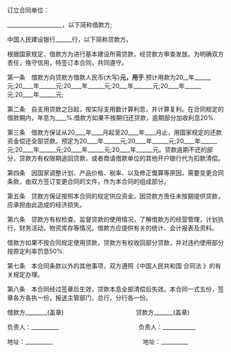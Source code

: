 
 


订立合同单位：


____________________，以下简称借款方;


中国人民建设银行______行，以下简称贷款方。


根据国家规定，借款方为进行基本建设所需贷款，经贷款方审查发放。为明确双方责任，恪守信用，特签订本合同，共同遵守。


第一条　借款方向贷款方借款人民币(大写)______元，用于______.预计用款为20__年______元;20____年______元;20____年______元;20___年_______元;20____年______元;20____年______元;


第二条　自支用贷款之日起，按实际支用数计算利息，并计算复利。在合同规定的借款期内，年息为____%.借款方如果不按期归还贷款，逾期部分加收利息20%.


第三条　借款方保证从20____年____月起至20____年____月止，用国家规定的还款资金偿还全部贷款。预定为20____年______元;20____年______元;20____年______元;20____年______元;20____年______元;20____年______元。贷款逾期不还的部分，贷款方有权限期追回贷款，或者商请借款单位的其他开户银行代为扣款清偿。


第四条　因国家调整计划、产品价格、税率、以及修正慨算等原因，需要变更合同条款，由双方签订变更合同的文件，作为本合同的组成部分。


第五条　贷款方保证按照本合同的规定供应资金。因贷款方责任未按期提供贷款，应承担由此造成的经济损失。


第六条　贷款方有权检查、监督贷款的使用情况，了解借款方的经营管理，计划执行，财务活动，物资库存等情况。借款方应提供有关的统计、会计报表及资料。


借款方如果不按合同规定使用贷款，贷款方有权收回部分贷款，并对违约使用部分按原定利率罚息50%.


第七条　本合同条款以外的其他事项，双方遵照《中国人民共和国
合同法
》的有关规定办理。


第八条　本合同经过签章后生效，贷款本息全部清偿后失效。本合同一式五份，签章各方各执一份，报送主管部门，总行，分行各一份。


借款方________(盖章)　　　　　　　　　　　　贷款方_______(盖章)


负责人：__________　　　　　　　　　　　　　 负责人：____________


地址：__________　　　　　　　　　　　　　　　地址：__________
 


 

 
 
 
 
 
  


  
 

  


  


  
 
 
 
 

